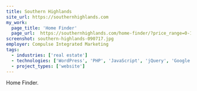 ```yaml
---
title: Southern Highlands
site_url: https://southernhighlands.com
my_work:
  page_title: 'Home Finder'
  page_url:  https://southernhighlands.com/home-finder/?price_range=0-10000000&sort=price_DESC
screenshot: southern-highlands-090717.jpg
employer: Compulse Integrated Marketing
tags:
  - industries: ['real estate']
  - technologies: ['WordPress', 'PHP', 'JavaScript', 'jQuery', 'Google Maps API']
  - project_types: ['website']
---
```


Home Finder.
